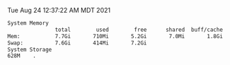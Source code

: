 Tue Aug 24 12:37:22 AM MDT 2021
```bash
System Memory
               total        used        free      shared  buff/cache   available
Mem:           7.7Gi       710Mi       5.2Gi       7.0Mi       1.8Gi       6.6Gi
Swap:          7.6Gi       414Mi       7.2Gi
System Storage
628M	.
```
```bash
